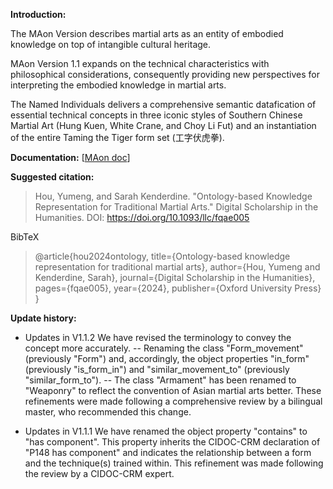 
**Introduction:**

The MAon Version describes martial arts as an entity of embodied knowledge on top of intangible cultural heritage. 

MAon Version 1.1 expands on the technical characteristics with philosophical considerations, consequently providing new perspectives for interpreting the embodied knowledge in martial arts.

The Named Individuals delivers a comprehensive semantic datafication of essential technical concepts in three iconic styles of Southern Chinese Martial Art (Hung Kuen, White Crane, and Choy Li Fut) and an instantiation of the entire Taming the Tiger form set (工字伏虎拳).

**Documentation:** [[MAon doc](https://renie26.github.io/homepage.github.io/resource/ont/MAoCorpus/extract.htm "MAon doc")]

**Suggested citation:**
> Hou, Yumeng, and Sarah Kenderdine. "Ontology-based Knowledge Representation for Traditional Martial Arts." Digital Scholarship in the Humanities. DOI: https://doi.org/10.1093/llc/fqae005

BibTeX
> @article{hou2024ontology,
  title={Ontology-based knowledge representation for traditional martial arts},
  author={Hou, Yumeng and Kenderdine, Sarah},
  journal={Digital Scholarship in the Humanities},
  pages={fqae005},
  year={2024},
  publisher={Oxford University Press}
}

**Update history:**
- Updates in V1.1.2 We have revised the terminology to convey the concept more accurately. 
-- Renaming the class "Form_movement" (previously "Form") and, accordingly, the object properties "in_form" (previously "is_form_in") and "similar_movement_to" (previously "similar_form_to"). 
-- The class "Armament" has been renamed to "Weaponry" to reflect the convention of Asian martial arts better. These refinements were made following a comprehensive review by a bilingual master, who recommended this change.

- Updates in V1.1.1 We have renamed the object property "contains" to "has component". This property inherits the CIDOC-CRM declaration of "P148 has component" and indicates the relationship between a form and the technique(s) trained within. This refinement was made following the review by a CIDOC-CRM expert.
